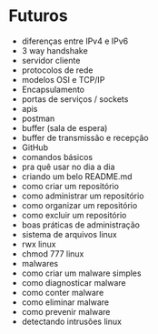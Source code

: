 # Futuros

* diferenças entre IPv4 e IPv6
* 3 way handshake
* servidor cliente
* protocolos de rede
* modelos OSI e TCP/IP
* Encapsulamento
* portas de serviços / sockets
* apis
* postman
* buffer (sala de espera)
* buffer de transmissão e recepção
* GitHub
* comandos básicos
* pra quê usar no dia a dia
* criando um belo README.md
* como criar um repositório
* como administrar um repositório
* como organizar um repositório
* como excluir um repositório
* boas práticas de administração
* sistema de arquivos linux
* rwx linux
* chmod 777 linux
* malwares
* como criar um malware simples
* como diagnosticar malware
* como conter malware
* como eliminar malware
* como prevenir malware
* detectando intrusões linux
